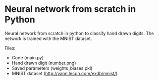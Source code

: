 # Neural network from scratch in Python
Neural network from scratch in python to classify hand drawn digits. The network is trained with the MNIST dataset.

Files:
- Code (main.py)
- Hand drawn digit (number.png)
- Saved parameters (weights_biases.pkl)
- MNIST dataset (http://yann.lecun.com/exdb/mnist/) 
